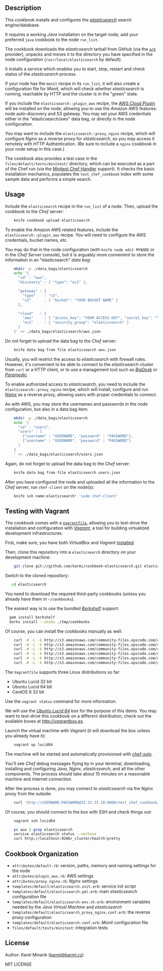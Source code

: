 Description
-----------

This cookbook installs and configures the [_elasticsearch_](http://www.elasticsearch.org) search engine/database.

It requires a working _Java_ installation on the target node; add your preferred `java` cookbook to the node `run_list`.

The cookbook downloads the _elasticsearch_ tarball from GitHub (via the [`ark`](http://github.com/bryanwb/chef-ark) provider),
unpacks and moves it to the directory you have specified in the node configuration (`/usr/local/elasticsearch` by default).

It installs a service which enables you to start, stop, restart and check status of the _elasticsearch_ process.

If your node has the `monit` recipe in its `run_list`, it will also create a configuration file for _Monit_,
which will check whether _elasticsearch_ is running, reachable by HTTP and the cluster is in the "green" state.

If you include the `elasticsearch::plugin_aws` recipe, the
[AWS Cloud Plugin](http://github.com/elasticsearch/elasticsearch-cloud-aws) will be installed on the node,
allowing you to use the _Amazon_ AWS features: node auto-discovery and S3 gateway.
You may set your AWS credentials either in the "elasticsearch/aws" data bag,
or directly in the node configuration.

You may want to include the `elasticsearch::proxy_nginx` recipe, which will configure _Nginx_ as
a reverse proxy for _elasticsearch_, so you may access it remotely with HTTP Authentication.
(Be sure to include a `nginx` cookbook in your node setup in this case.)

The cookbook also provides a test case in the `files/default/tests/minitest/` directory,
which can be executed as a part of the Chef run
(via the [Minitest Chef Handler](https://github.com/calavera/minitest-chef-handler) support).
It checks the basic installation mechanics, populates the `test_chef_cookbook` index
with some sample data and performs a simple search.


Usage
-----

Include the `elasticsearch` recipe in the `run_list` of a node. Then, upload the cookbook to the _Chef_ server:

~~~~~~~~~~~~~~~~~~~~~~~~~~~~~~~~~~~~~~~~~~~~~~~~~~~~~~~~~~~~~~~~~~~~~~~~~~~bash
    knife cookbook upload elasticsearch
~~~~~~~~~~~~~~~~~~~~~~~~~~~~~~~~~~~~~~~~~~~~~~~~~~~~~~~~~~~~~~~~~~~~~~~~~~~~~~~

To enable the _Amazon_ AWS related features, include the `elasticsearch::plugin_aws` recipe.
You will need to configure the AWS credentials, bucket names, etc.

You may do that in the node configuration (with `knife node edit MYNODE` or in the _Chef Server_ console),
but it is arguably more convenient to store the information in an "elasticsearch" _data bag_:

~~~~~~~~~~~~~~~~~~~~~~~~~~~~~~~~~~~~~~~~~~~~~~~~~~~~~~~~~~~~~~~~~~~~~~~~~~~bash
    mkdir -p ./data_bags/elasticsearch
    echo '{ 
      "id" : "aws",
      "discovery" : { "type": "ec2" },

      "gateway" : {
        "type"    : "s3",
        "s3"      : { "bucket": "YOUR BUCKET NAME" }
      },

      "cloud"   : {
        "aws"     : { "access_key": "YOUR ACCESS KEY", "secret_key": "YOUR SECRET ACCESS KEY" },
        "ec2"     : { "security_group": "elasticsearch" }
      }
    }' >> ./data_bags/elasticsearch/aws.json
~~~~~~~~~~~~~~~~~~~~~~~~~~~~~~~~~~~~~~~~~~~~~~~~~~~~~~~~~~~~~~~~~~~~~~~~~~~~~~~

Do not forget to upload the data bag to the _Chef_ server:

~~~~~~~~~~~~~~~~~~~~~~~~~~~~~~~~~~~~~~~~~~~~~~~~~~~~~~~~~~~~~~~~~~~~~~~~~~~bash
    knife data bag from file elasticsearch aws.json
~~~~~~~~~~~~~~~~~~~~~~~~~~~~~~~~~~~~~~~~~~~~~~~~~~~~~~~~~~~~~~~~~~~~~~~~~~~~~~~

Usually, you will restrict the access to _elasticsearch_ with firewall rules. However, it's convenient
to be able to connect to the _elasticsearch_ cluster from `curl` or a HTTP client, or to use a management tool such as
[_BigDesk_](http://github.com/lukas-vlcek/bigdesk) or [_Paramedic_](http://github.com/karmi/elasticsearch-paramedic).

To enable authorized access to _elasticsearch_, you need to include the `elasticsearch::proxy_nginx` recipe,
which will install, configure and run [_Nginx_](http://nginx.org) as a reverse proxy, allowing users with proper
credentials to connect.

As with AWS, you may store the usernames and passwords in the node configuration, but also in a data bag item:

~~~~~~~~~~~~~~~~~~~~~~~~~~~~~~~~~~~~~~~~~~~~~~~~~~~~~~~~~~~~~~~~~~~~~~~~~~~bash
    mkdir -p ./data_bags/elasticsearch
    echo '{
      "id" : "users",
      "users" : [
        {"username" : "USERNAME", "password" : "PASSWORD"},
        {"username" : "USERNAME", "password" : "PASSWORD"}
      ]
    }
    ' >> ./data_bags/elasticsearch/users.json
~~~~~~~~~~~~~~~~~~~~~~~~~~~~~~~~~~~~~~~~~~~~~~~~~~~~~~~~~~~~~~~~~~~~~~~~~~~~~~~

Again, do not forget to upload the data bag to the _Chef_ server:

~~~~~~~~~~~~~~~~~~~~~~~~~~~~~~~~~~~~~~~~~~~~~~~~~~~~~~~~~~~~~~~~~~~~~~~~~~~bash
    knife data bag from file elasticsearch users.json
~~~~~~~~~~~~~~~~~~~~~~~~~~~~~~~~~~~~~~~~~~~~~~~~~~~~~~~~~~~~~~~~~~~~~~~~~~~~~~~

After you have configured the node and uploaded all the information to the _Chef_ server, run `chef-client` on the node(s):

~~~~~~~~~~~~~~~~~~~~~~~~~~~~~~~~~~~~~~~~~~~~~~~~~~~~~~~~~~~~~~~~~~~~~~~~~~~bash
    knife ssh name:elasticsearch* 'sudo chef-client'
~~~~~~~~~~~~~~~~~~~~~~~~~~~~~~~~~~~~~~~~~~~~~~~~~~~~~~~~~~~~~~~~~~~~~~~~~~~~~~~


Testing with Vagrant
--------------------

The cookbook comes with a [`Vagrantfile`](https://github.com/karmi/cookbook-elasticsearch/blob/master/Vagrantfile),
allowing you to test-drive the installation and configuration with [_Vagrant_](http://vagrantup.com/),
a tool for building virtualized development infrastructures.

First, make sure, you have both _VirtualBox_ and _Vagrant_
[installed](http://vagrantup.com/docs/getting-started/index.html).

Then, clone this repository into a `elasticsearch` directory on your development machine:

~~~~~~~~~~~~~~~~~~~~~~~~~~~~~~~~~~~~~~~~~~~~~~~~~~~~~~~~~~~~~~~~~~~~~~~~~~~bash
    git clone git://github.com/karmi/cookbook-elasticsearch.git elasticsearch
~~~~~~~~~~~~~~~~~~~~~~~~~~~~~~~~~~~~~~~~~~~~~~~~~~~~~~~~~~~~~~~~~~~~~~~~~~~~~~~

Switch to the cloned repository:

~~~~~~~~~~~~~~~~~~~~~~~~~~~~~~~~~~~~~~~~~~~~~~~~~~~~~~~~~~~~~~~~~~~~~~~~~~~bash
   cd elasticsearch
~~~~~~~~~~~~~~~~~~~~~~~~~~~~~~~~~~~~~~~~~~~~~~~~~~~~~~~~~~~~~~~~~~~~~~~~~~~~~~~

You need to download the required third-party cookbooks (unless you already have them in `~/cookbooks`).

The easiest way is to use the bundled [_Berkshelf_](http://berkshelf.com) support:

~~~~~~~~~~~~~~~~~~~~~~~~~~~~~~~~~~~~~~~~~~~~~~~~~~~~~~~~~~~~~~~~~~~~~~~~~~~bash
  gem install berkshelf
  berks install --shims ./tmp/cookbooks
~~~~~~~~~~~~~~~~~~~~~~~~~~~~~~~~~~~~~~~~~~~~~~~~~~~~~~~~~~~~~~~~~~~~~~~~~~~~~~~

Of course, you can install the cookbooks manually as well:

~~~~~~~~~~~~~~~~~~~~~~~~~~~~~~~~~~~~~~~~~~~~~~~~~~~~~~~~~~~~~~~~~~~~~~~~~~~bash
    curl -# -L -k http://s3.amazonaws.com/community-files.opscode.com/cookbook_versions/tarballs/1184/original/apt.tgz   | tar xz -C tmp/cookbooks
    curl -# -L -k http://s3.amazonaws.com/community-files.opscode.com/cookbook_versions/tarballs/1421/original/java.tgz  | tar xz -C tmp/cookbooks
    curl -# -L -k http://s3.amazonaws.com/community-files.opscode.com/cookbook_versions/tarballs/1098/original/vim.tgz   | tar xz -C tmp/cookbooks
    curl -# -L -k http://s3.amazonaws.com/community-files.opscode.com/cookbook_versions/tarballs/1413/original/nginx.tgz | tar xz -C tmp/cookbooks
    curl -# -L -k http://s3.amazonaws.com/community-files.opscode.com/cookbook_versions/tarballs/915/original/monit.tgz  | tar xz -C tmp/cookbooks
    curl -# -L -k http://s3.amazonaws.com/community-files.opscode.com/cookbook_versions/tarballs/1631/original/ark.tgz   | tar xz -C tmp/cookbooks
~~~~~~~~~~~~~~~~~~~~~~~~~~~~~~~~~~~~~~~~~~~~~~~~~~~~~~~~~~~~~~~~~~~~~~~~~~~~~~~

The `Vagrantfile` supports three Linux distributions so far:

* Ubuntu Lucid 32 bit
* Ubuntu Lucid 64 bit
* CentOS 6 32 bit

Use the `vagrant status` command for more information.

We will use the [_Ubuntu Lucid 64_](http://vagrantup.com/v1/docs/boxes.html) box for the purpose of this demo.
You may want to test-drive this cookbook on a different distribution; check out the available boxes at <http://vagrantbox.es>.

Launch the virtual machine with _Vagrant_ (it will download the box unless you already have it):

~~~~~~~~~~~~~~~~~~~~~~~~~~~~~~~~~~~~~~~~~~~~~~~~~~~~~~~~~~~~~~~~~~~~~~~~~~~bash
    vagrant up lucid64
~~~~~~~~~~~~~~~~~~~~~~~~~~~~~~~~~~~~~~~~~~~~~~~~~~~~~~~~~~~~~~~~~~~~~~~~~~~~~~~

The machine will be started and automatically provisioned with 
[_chef-solo_](http://vagrantup.com/v1/docs/provisioners/chef_solo.html).

You'll see _Chef_ debug messages flying by in your terminal, downloading, installing and configuring _Java_, _Nginx_,
_elasticsearch_, and all the other components.
The process should take about 15 minutes on a reasonable machine and internet connection.

After the process is done, you may connect to _elasticsearch_ via the _Nginx_ proxy from the outside:

~~~~~~~~~~~~~~~~~~~~~~~~~~~~~~~~~~~~~~~~~~~~~~~~~~~~~~~~~~~~~~~~~~~~~~~~~~~bash
    curl 'http://USERNAME:PASSWORD@33.33.33.10:8080/test_chef_cookbook/_search?pretty&q=*'
~~~~~~~~~~~~~~~~~~~~~~~~~~~~~~~~~~~~~~~~~~~~~~~~~~~~~~~~~~~~~~~~~~~~~~~~~~~~~~~

Of course, you should connect to the box with SSH and check things out:

~~~~~~~~~~~~~~~~~~~~~~~~~~~~~~~~~~~~~~~~~~~~~~~~~~~~~~~~~~~~~~~~~~~~~~~~~~~bash
    vagrant ssh lucid64

    ps aux | grep elasticsearch
    service elasticsearch status --verbose
    curl http://localhost:9200/_cluster/health?pretty
~~~~~~~~~~~~~~~~~~~~~~~~~~~~~~~~~~~~~~~~~~~~~~~~~~~~~~~~~~~~~~~~~~~~~~~~~~~~~~~


Cookbook Organization
---------------------

* `attributes/default.rb`: version, paths, memory and naming settings for the node
* `attributes/plugin_aws.rb`: AWS settings
* `attributes/proxy_nginx.rb`: _Nginx_ settings
* `templates/default/elasticsearch.init.erb`: service init script
* `templates/default/elasticsearch.yml.erb`: main _elasticsearch_ configuration file
* `templates/default/elasticsearch-env.sh.erb`: environment variables needed by the _Java Virtual Machine_ and _elasticsearch_
* `templates/default/elasticsearch_proxy_nginx.conf.erb`: the reverse proxy configuration
* `templates/default/elasticsearch.conf.erb`: _Monit_ configuration file
* `files/default/tests/minitest`: integration tests

License
-------

Author: Karel Minarik (<karmi@karmi.cz>)

MIT LICENSE
